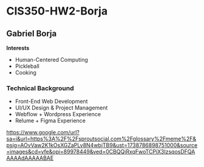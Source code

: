 # CIS350-HW2-Borja

## Gabriel Borja

**Interests**
- Human-Centered Computing
- Pickleball
- Cooking

### Technical Background
- Front-End Web Development
- UI/UX Design & Project Management
- Webflow + Wordpress Experience
- Relume + Figma Experience

https://www.google.com/url?sa=i&url=https%3A%2F%2Fsproutsocial.com%2Fglossary%2Fmeme%2F&psig=AOvVaw2K1kOsXGZaPLv8N4wbjTB9&ust=1738786898751000&source=images&cd=vfe&opi=89978449&ved=0CBQQjRxqFwoTCPiX3IzsqosDFQAAAAAdAAAAABAE

